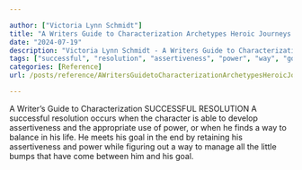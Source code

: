 ```yaml
---

author: ["Victoria Lynn Schmidt"]
title: "A Writers Guide to Characterization Archetypes Heroic Journeys and Other Elements of Dynamic Character Development - part0015_split_005.html"
date: "2024-07-19"
description: "Victoria Lynn Schmidt - A Writers Guide to Characterization Archetypes Heroic Journeys and Other Elements of Dynamic Character Development"
tags: ["successful", "resolution", "assertiveness", "power", "way", "goal", "writer", "guide", "characterization", "occurs", "character", "able", "develop", "appropriate", "use", "find", "balance", "life", "meet", "end", "retaining", "figuring", "manage", "little", "bump"]
categories: [Reference]
url: /posts/reference/AWritersGuidetoCharacterizationArchetypesHeroicJourneysandOtherElementsofDynamicCharacterDevelopment-part0015split005html

---
```



A Writer’s Guide to Characterization
SUCCESSFUL RESOLUTION
A successful resolution occurs when the character is able to develop assertiveness and the appropriate use of power, or when he finds a way to balance in his life. He meets his goal in the end by retaining his assertiveness and power while figuring out a way to manage all the little bumps that have come between him and his goal.

